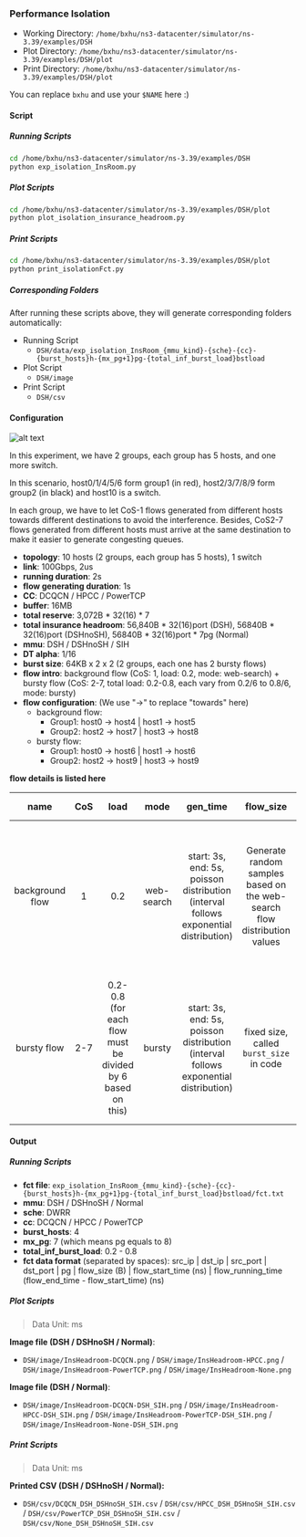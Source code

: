 ### Performance Isolation

- Working Directory: `/home/bxhu/ns3-datacenter/simulator/ns-3.39/examples/DSH`
- Plot Directory: `/home/bxhu/ns3-datacenter/simulator/ns-3.39/examples/DSH/plot`
- Print Directory: `/home/bxhu/ns3-datacenter/simulator/ns-3.39/examples/DSH/plot`

You can replace `bxhu` and use your `$NAME` here :)

#### Script

##### Running Scripts

```bash
cd /home/bxhu/ns3-datacenter/simulator/ns-3.39/examples/DSH
python exp_isolation_InsRoom.py
```

##### Plot Scripts

```bash
cd /home/bxhu/ns3-datacenter/simulator/ns-3.39/examples/DSH/plot
python plot_isolation_insurance_headroom.py
```

##### Print Scripts

```bash
cd /home/bxhu/ns3-datacenter/simulator/ns-3.39/examples/DSH/plot
python print_isolationFct.py
```

##### Corresponding Folders

After running these scripts above, they will generate corresponding folders automatically:

- Running Script
	- `DSH/data/exp_isolation_InsRoom_{mmu_kind}-{sche}-{cc}-{burst_hosts}h-{mx_pg+1}pg-{total_inf_burst_load}bstload`
- Plot Script
	- `DSH/image`
- Print Script
	- `DSH/csv`

#### Configuration

![alt text](./readme-image/topo.jpg)

In this experiment, we have 2 groups, each group has 5 hosts, and one more switch.

In this scenario, host0/1/4/5/6 form group1 (in red), host2/3/7/8/9 form group2 (in black) and host10 is a switch.

In each group, we have to let CoS-1 flows generated from different hosts towards different destinations to avoid the interference. Besides, CoS2-7 flows generated from different hosts must arrive at the same destination to make it easier to generate congesting queues.

- **topology**: 10 hosts (2 groups, each group has 5 hosts), 1 switch
- **link**: 100Gbps, 2us
- **running duration**: 2s
- **flow generating duration**: 1s
- **CC**: DCQCN / HPCC / PowerTCP
- **buffer**: 16MB
- **total reserve**: 3,072B \* 32(16) \* 7
- **total insurance headroom**: 56,840B \* 32(16)port (DSH), 56840B \* 32(16)port (DSHnoSH), 56840B \* 32(16)port \* 7pg (Normal)
- **mmu**: DSH / DSHnoSH / SIH
- **DT alpha**: 1/16
- **burst size**: 64KB x 2 x 2 (2 groups, each one has 2 bursty flows)
- **flow intro**: background flow (CoS: 1, load: 0.2, mode: web-search) + bursty flow (CoS: 2-7, total load: 0.2-0.8, each vary from 0.2/6 to 0.8/6, mode: bursty)
- **flow configuration**: (We use "->" to replace "towards" here)
	- background flow: 
		- Group1: host0 -> host4 | host1 -> host5
		- Group2: host2 -> host7 | host3 -> host8
	- bursty flow: 
		- Group1: host0 -> host6 | host1 -> host6
		- Group2: host2 -> host9 | host3 -> host9

**flow details is listed here**

|name|CoS|load|mode|gen_time|flow_size|src & dst|
|:---:|:---:|:---:|:---:|:---:|:---:|:---:|
|background flow|1|0.2|web-search|start: 3s, end: 5s, poisson distribution (interval follows exponential distribution)|Generate random samples based on the web-search flow distribution values|Group0: host0 -> host4, host1 -> host5; Group1: host2 -> host7, host3 -> host8|
|bursty flow|2-7|0.2-0.8 (for each flow must be divided by 6 based on this)|bursty|start: 3s, end: 5s, poisson distribution (interval follows exponential distribution)|fixed size, called `burst_size` in code|Group0: host0 -> host6, host1 -> host6; Group1: host2 -> host9, host3 -> host9|

#### Output

##### Running Scripts

- **fct file**: `exp_isolation_InsRoom_{mmu_kind}-{sche}-{cc}-{burst_hosts}h-{mx_pg+1}pg-{total_inf_burst_load}bstload/fct.txt`
- **mmu**: DSH / DSHnoSH / Normal
- **sche**: DWRR
- **cc**: DCQCN / HPCC / PowerTCP
- **burst_hosts**: 4
- **mx_pg**: 7 (which means pg equals to 8)
- **total_inf_burst_load**: 0.2 - 0.8
- **fct data format** (separated by spaces): src_ip | dst_ip | src_port | dst_port | pg | flow_size (B) | flow_start_time (ns) | flow_running_time (flow_end_time - flow_start_time) (ns)

##### Plot Scripts

> Data Unit: ms

**Image file (DSH / DSHnoSH / Normal)**: 

- `DSH/image/InsHeadroom-DCQCN.png` / `DSH/image/InsHeadroom-HPCC.png` / `DSH/image/InsHeadroom-PowerTCP.png` / `DSH/image/InsHeadroom-None.png`

**Image file (DSH / Normal)**: 

- `DSH/image/InsHeadroom-DCQCN-DSH_SIH.png` / `DSH/image/InsHeadroom-HPCC-DSH_SIH.png` / `DSH/image/InsHeadroom-PowerTCP-DSH_SIH.png` / `DSH/image/InsHeadroom-None-DSH_SIH.png`

##### Print Scripts

> Data Unit: ms

__Printed CSV (DSH / DSHnoSH / Normal):__

- `DSH/csv/DCQCN_DSH_DSHnoSH_SIH.csv` / `DSH/csv/HPCC_DSH_DSHnoSH_SIH.csv` / `DSH/csv/PowerTCP_DSH_DSHnoSH_SIH.csv` / `DSH/csv/None_DSH_DSHnoSH_SIH.csv`

